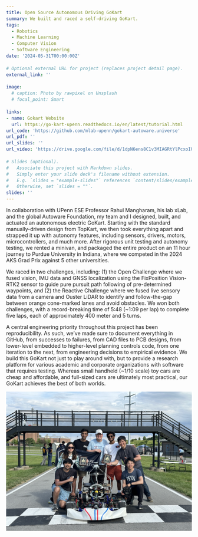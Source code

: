 ```yaml
---
title: Open Source Autonomous Driving GoKart
summary: We built and raced a self-driving GoKart.
tags:
  - Robotics
  - Machine Learning
  - Computer Vision
  - Software Engineering
date: '2024-05-31T00:00:00Z'

# Optional external URL for project (replaces project detail page).
external_link: ''

image:
  # caption: Photo by rawpixel on Unsplash
  # focal_point: Smart

links:
- name: Gokart Website
  url: https://go-kart-upenn.readthedocs.io/en/latest/tutorial.html
url_code: 'https://github.com/mlab-upenn/gokart-autoware.universe'
url_pdf: ''
url_slides: ''
url_video: 'https://drive.google.com/file/d/1dpN6ens8C1v3MIAGRtYlPcxoIUccVQs8/view?usp=sharing'

# Slides (optional).
#   Associate this project with Markdown slides.
#   Simply enter your slide deck's filename without extension.
#   E.g. `slides = "example-slides"` references `content/slides/example-slides.md`.
#   Otherwise, set `slides = ""`.
slides: ''
---
```

In collaboration with UPenn ESE Professor Rahul Mangharam, his lab xLab, and the global Autoware Foundation, my team and I designed, built, and actuated an autonomous electric GoKart. Starting with the standard manually-driven design from TopKart, we then took everything apart and strapped it up with autonomy features, including sensors, drivers, motors, microcontrollers, and much more. After rigorous unit testing  and autonomy testing, we rented a minivan, and packaged the entire product on an 11 hour journey to Purdue University in Indiana, where we competed in the 2024 AKS Grad Prix against 5 other universities.

We raced in two challenges, including: (1) the Open Challenge where we fused vision, IMU data and GNSS localization using the FixPosition Vision-RTK2 sensor to guide pure pursuit path following of pre-determined waypoints,  and (2) the Reactive Challenge where we fused live sensory data from a camera and Ouster LiDAR to identify and follow-the-gap between orange cone-marked lanes and avoid obstacles. We won both challenges, with a record-breaking time of 5:48 (~1:09 per lap) to complete five laps, each of approximately 400 meter and 5 turns.

A central engineering priority throughout this project has been reproducibility. As such, we’ve made sure to document everything in GitHub, from successes to failures, from CAD files to PCB designs, from lower-level embedded to higher-level planning controls code, from one iteration to the next, from engineering decisions to empirical evidence. We build this GoKart not just to play around with, but to provide a research platform for various academic and corporate organizations with software that requires testing. Whereas small handheld (~1/10 scale) toy cars are cheap and affordable, and full-sized cars are ultimately most practical, our GoKart achieves the best of both worlds.


![screen reader text](IMG_6491.JPG "The team and the GoKart after winning both the open and reactive categories")
